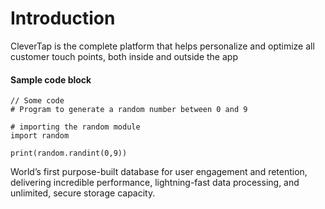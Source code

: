 # Introduction

CleverTap is the complete platform that helps personalize and optimize all customer touch points, both inside and outside the app

#### Sample code block

```
// Some code
# Program to generate a random number between 0 and 9

# importing the random module
import random

print(random.randint(0,9))

```

World’s first purpose-built database for user engagement and retention, delivering incredible performance, lightning-fast data processing, and unlimited, secure storage capacity.
